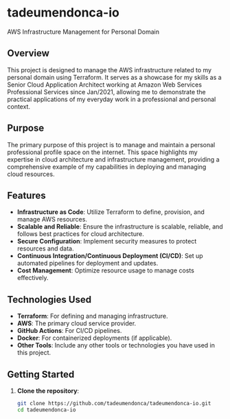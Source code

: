# tadeumendonca-io
AWS Infrastructure Management for Personal Domain

## Overview

This project is designed to manage the AWS infrastructure related to my personal domain using Terraform. It serves as a showcase for my skills as a Senior Cloud Application Architect working at Amazon Web Services Professional Services since Jan/2021, allowing me to demonstrate the practical applications of my everyday work in a professional and personal context.

## Purpose

The primary purpose of this project is to manage and maintain a personal professional profile space on the internet. This space highlights my expertise in cloud architecture and infrastructure management, providing a comprehensive example of my capabilities in deploying and managing cloud resources.

## Features

- **Infrastructure as Code**: Utilize Terraform to define, provision, and manage AWS resources.
- **Scalable and Reliable**: Ensure the infrastructure is scalable, reliable, and follows best practices for cloud architecture.
- **Secure Configuration**: Implement security measures to protect resources and data.
- **Continuous Integration/Continuous Deployment (CI/CD)**: Set up automated pipelines for deployment and updates.
- **Cost Management**: Optimize resource usage to manage costs effectively.

## Technologies Used

- **Terraform**: For defining and managing infrastructure.
- **AWS**: The primary cloud service provider.
- **GitHub Actions**: For CI/CD pipelines.
- **Docker**: For containerized deployments (if applicable).
- **Other Tools**: Include any other tools or technologies you have used in this project.

## Getting Started

1. **Clone the repository**:
   ```sh
   git clone https://github.com/tadeumendonca/tadeumendonca-io.git
   cd tadeumendonca-io
